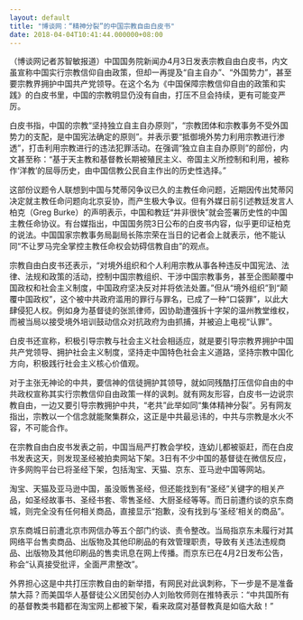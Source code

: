 ```yaml
---
layout: default
title: "博谈网：“精神分裂”的中国宗教自由白皮书"
date: 2018-04-04T10:41:44.000000+08:00
---
```


（博谈网记者苏智敏报道）中国国务院新闻办4月3日发表宗教自由白皮书，内文虽宣称中国实行宗教信仰自由政策，但却一再提及“自主自办”、“外国势力”，甚至要宗教界拥护中国共产党领导。在这个名为《中国保障宗教信仰自由的政策和实践》的白皮书里，中国的宗教明显仍没有自由，打压不旦会持续，更有可能变严厉。

白皮书指，中国的宗教“坚持独立自主自办原则”，“宗教团体和宗教事务不受外国势力的支配，是中国宪法确定的原则”。并表示要“抵御境外势力利用宗教进行渗透”，打击利用宗教进行的违法犯罪活动。在强调“独立自主自办原则”的部份，内文甚至称：“基于天主教和基督教长期被殖民主义、帝国主义所控制和利用，被称作‘洋教’的屈辱历史，由中国信教公民自主作出的历史性选择。”

这部份议题令人联想到中国与梵蒂冈争议已久的主教任命问题，近期因传出梵蒂冈决定就主教任命问题向北京妥协，而产生极大争议。但有外媒日前引述教廷发言人柏克（Greg Burke）的声明表示，中国和教廷“并非很快”就会签署历史性的中国主教任命协议。有台媒指出，中国国务院3日公布的白皮书内容，似乎更印证柏克的说法。中国国家宗教事务局副局长陈宗荣在当日的记者会上就表示，他不能认同“不让罗马完全掌控主教任命权会妨碍信教自由”的观点。

宗教自由白皮书还表示，“对境外组织和个人利用宗教从事各种违反中国宪法、法律、法规和政策的活动，控制中国宗教组织、干涉中国宗教事务，甚至企图颠覆中国政权和社会主义制度，中国政府坚决反对并将依法处置。”但从“境外组织”到“颠覆中国政权”，这个被中共政府滥用的罪行与罪名，已成了一种“口袋罪”，以此大肆侵犯人权。例如身为基督徒的张凯律师，因协助遭强拆十字架的温州教堂维权，而被当局以接受境外培训鼓动信众对抗政府为由抓捕，并被迫上电视“认罪”。

白皮书还宣称，积极引导宗教与社会主义社会相适应，就是要引导宗教界拥护中国共产党领导、拥护社会主义制度，坚持走中国特色社会主义道路，坚持宗教中国化方向，积极践行社会主义核心价值观。

对于主张无神论的中共，要信神的信徒拥护其领导，就如同残酷打压信仰自由的中共政权宣称其实行宗教信仰自由政策一样的讽刺。就有网友形容，白皮书一边说宗教自由，一边又要引导宗教拥护中共，“老共”此举如同“集体精神分裂”。另有网友指出，宗教以一个信念就能聚集群众，这正是中共最忌讳的，中共与宗教是水火不容，不可能合作。

在宗教自由白皮书发表之前，中国当局严打教会学校，连幼儿都被驱赶，而在白皮书发表这天，则发现圣经被拍卖网站下架。3日有不少中国的基督徒在微信反应，许多网购平台已将圣经下架，包括淘宝、天猫、京东、亚马逊中国等网站。

淘宝、天猫及亚马逊中国，虽没贩售圣经，但还能找到有“圣经”关键字的相关产品，如圣经故事书、圣经书套、零售圣经、大厨圣经等等。而日前遭约谈的京东商城，则完全没有任何相关商品，直接显示“抱歉，没有找到与‘圣经’相关的商品”。

京东商城日前遭北京市网信办等五个部门约谈、责令整改。当局指京东未履行对其网络平台售卖商品、出版物及其他印刷品的有效管理职责，导致有关违法违规商品、出版物及其他印刷品的售卖讯息在网上传播。而京东已在4月2日发布公告，称会“认真接受批评，全面严肃整改”。

外界担心这是中共打压宗教自由的新举措，有网民对此讽刺称，下一步是不是准备禁大蒜？而美国华人基督徒公义团契创办人刘贻牧师则在推特表示：“中共国所有的基督教类书籍都在淘宝网上都被下架，看来政腐对基督教真是如临大敌！”

